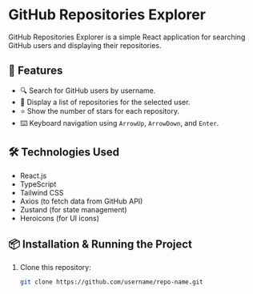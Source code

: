 # GitHub Repositories Explorer

GitHub Repositories Explorer is a simple React application for searching GitHub users and displaying their repositories.

## 🚀 Features

- 🔍 Search for GitHub users by username.
- 📂 Display a list of repositories for the selected user.
- ⭐ Show the number of stars for each repository.
- ⌨️ Keyboard navigation using `ArrowUp`, `ArrowDown`, and `Enter`.

## 🛠️ Technologies Used

- React.js
- TypeScript
- Tailwind CSS
- Axios (to fetch data from GitHub API)
- Zustand (for state management)
- Heroicons (for UI icons)

## 📦 Installation & Running the Project

1. Clone this repository:
   ```sh
   git clone https://github.com/username/repo-name.git
